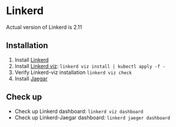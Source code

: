 # Linkerd

Actual version of Linkerd is 2.11 

## Installation

1. Install [Linkerd](https://linkerd.io/2.11/getting-started/)
2. Install [Linkerd viz](https://linkerd.io/2.10/reference/cli/viz/): `linkerd viz install | kubectl apply -f -`
4. Verify Linkerd-viz installation `linkerd viz check`
5. Install [Jaegar](https://linkerd.io/2.10/tasks/distributed-tracing/)

## Check up

* Check up Linkerd dashboard: `linkerd viz dashboard `  
* Check up Linkerd-Jaegar dashboard: `linkerd jaeger dashboard`